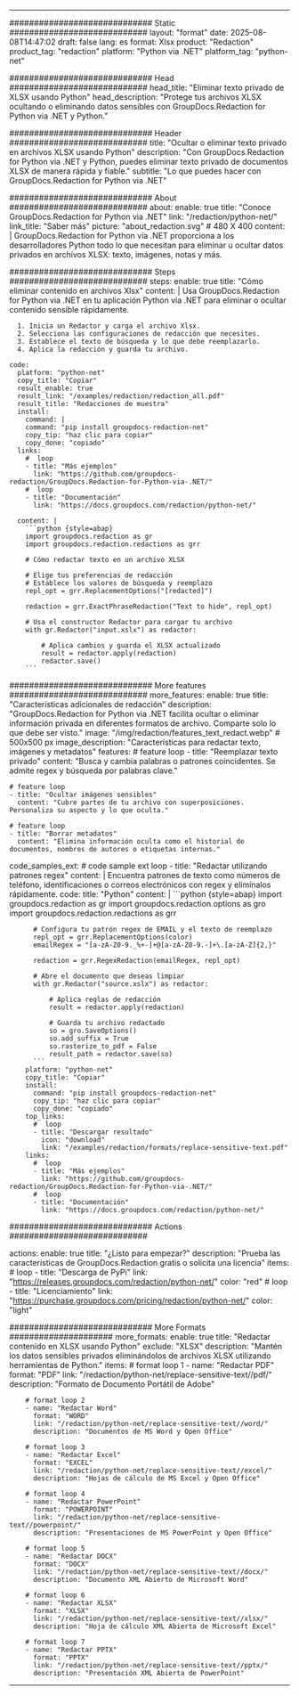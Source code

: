 
---
############################# Static ############################
layout: "format"
date:  2025-08-08T14:47:02
draft: false
lang: es
format: Xlsx
product: "Redaction"
product_tag: "redaction"
platform: "Python via .NET"
platform_tag: "python-net"

############################# Head ############################
head_title: "Eliminar texto privado de XLSX usando Python"
head_description: "Protege tus archivos XLSX ocultando o eliminando datos sensibles con GroupDocs.Redaction for Python via .NET y Python."

############################# Header ############################
title: "Ocultar o eliminar texto privado en archivos XLSX usando Python" 
description: "Con GroupDocs.Redaction for Python via .NET y Python, puedes eliminar texto privado de documentos XLSX de manera rápida y fiable."
subtitle: "Lo que puedes hacer con GroupDocs.Redaction for Python via .NET" 

############################# About ############################
about:
    enable: true
    title: "Conoce GroupDocs.Redaction for Python via .NET"
    link: "/redaction/python-net/"
    link_title: "Saber más"
    picture: "about_redaction.svg" # 480 X 400
    content: |
       GroupDocs.Redaction for Python via .NET proporciona a los desarrolladores Python todo lo que necesitan para eliminar u ocultar datos privados en archivos XLSX: texto, imágenes, notas y más.

############################# Steps ############################
steps:
    enable: true
    title: "Cómo eliminar contenido en archivos Xlsx"
    content: |
      Usa GroupDocs.Redaction for Python via .NET en tu aplicación Python via .NET para eliminar o ocultar contenido sensible rápidamente.
      
      1. Inicia un Redactor y carga el archivo Xlsx.
      2. Selecciona las configuraciones de redacción que necesites.
      3. Establece el texto de búsqueda y lo que debe reemplazarlo.
      4. Aplica la redacción y guarda tu archivo.
   
    code:
      platform: "python-net"
      copy_title: "Copiar"
      result_enable: true
      result_link: "/examples/redaction/redaction_all.pdf"
      result_title: "Redacciones de muestra"
      install:
        command: |
        command: "pip install groupdocs-redaction-net"
        copy_tip: "haz clic para copiar"
        copy_done: "copiado"
      links:
        #  loop
        - title: "Más ejemplos"
          link: "https://github.com/groupdocs-redaction/GroupDocs.Redaction-for-Python-via-.NET/"
        #  loop
        - title: "Documentación"
          link: "https://docs.groupdocs.com/redaction/python-net/"
          
      content: |
        ```python {style=abap}
        import groupdocs.redaction as gr
        import groupdocs.redaction.redactions as grr

        # Cómo redactar texto en un archivo XLSX

        # Elige tus preferencias de redacción
        # Establece los valores de búsqueda y reemplazo
        repl_opt = grr.ReplacementOptions("[redacted]")
                
        redaction = grr.ExactPhraseRedaction("Text to hide", repl_opt)

        # Usa el constructor Redactor para cargar tu archivo
        with gr.Redactor("input.xslx") as redactor:

            # Aplica cambios y guarda el XLSX actualizado
            result = redactor.apply(redaction)
            redactor.save()
        ```            


############################# More features ############################
more_features:
  enable: true
  title: "Características adicionales de redacción"
  description: "GroupDocs.Redaction for Python via .NET facilita ocultar o eliminar información privada en diferentes formatos de archivo. Comparte solo lo que debe ser visto."
  image: "/img/redaction/features_text_redact.webp" # 500x500 px
  image_description: "Características para redactar texto, imágenes y metadatos"
  features:
    # feature loop
    - title: "Reemplazar texto privado"
      content: "Busca y cambia palabras o patrones coincidentes. Se admite regex y búsqueda por palabras clave."

    # feature loop
    - title: "Ocultar imágenes sensibles"
      content: "Cubre partes de tu archivo con superposiciones. Personaliza su aspecto y lo que oculta."

    # feature loop
    - title: "Borrar metadatos"
      content: "Elimina información oculta como el historial de documentos, nombres de autores o etiquetas internas."
      
  code_samples_ext:
    # code sample ext loop
    - title: "Redactar utilizando patrones regex"
      content: |
        Encuentra patrones de texto como números de teléfono, identificaciones o correos electrónicos con regex y elimínalos rápidamente.
      code:
        title: "Python"
        content: |
          ```python {style=abap}
          import groupdocs.redaction as gr
          import groupdocs.redaction.options as gro
          import groupdocs.redaction.redactions as grr

          # Configura tu patrón regex de EMAIL y el texto de reemplazo
          repl_opt = grr.ReplacementOptions(color)
          emailRegex = "[a-zA-Z0-9._%+-]+@[a-zA-Z0-9.-]+\.[a-zA-Z]{2,}"

          redaction = grr.RegexRedaction(emailRegex, repl_opt)

          # Abre el documento que deseas limpiar
          with gr.Redactor("source.xslx") as redactor:

              # Aplica reglas de redacción
              result = redactor.apply(redaction)

              # Guarda tu archivo redactado
              so = gro.SaveOptions()
              so.add_suffix = True
              so.rasterize_to_pdf = False
              result_path = redactor.save(so)
          ```
        platform: "python-net"
        copy_title: "Copiar"
        install:
          command: "pip install groupdocs-redaction-net"
          copy_tip: "haz clic para copiar"
          copy_done: "copiado"
        top_links:
          #  loop
          - title: "Descargar resultado"
            icon: "download"
            link: "/examples/redaction/formats/replace-sensitive-text.pdf"
        links:
          #  loop
          - title: "Más ejemplos"
            link: "https://github.com/groupdocs-redaction/GroupDocs.Redaction-for-Python-via-.NET/"
          #  loop
          - title: "Documentación"
            link: "https://docs.groupdocs.com/redaction/python-net/"


############################# Actions ############################

actions:
  enable: true
  title: "¿Listo para empezar?"
  description: "Prueba las características de GroupDocs.Redaction gratis o solicita una licencia"
  items:
    #  loop
    - title: "Descarga de PyPi"
      link: "https://releases.groupdocs.com/redaction/python-net/"
      color: "red"
        #  loop
    - title: "Licenciamiento"
      link: "https://purchase.groupdocs.com/pricing/redaction/python-net/"
      color: "light"


############################# More Formats #####################
more_formats:
    enable: true
    title: "Redactar contenido en XLSX usando Python"
    exclude: "XLSX"
    description: "Mantén los datos sensibles privados eliminándolos de archivos XLSX utilizando herramientas de Python."
    items: 
        # format loop 1
        - name: "Redactar PDF"
          format: "PDF"
          link: "/redaction/python-net/replace-sensitive-text//pdf/"
          description: "Formato de Documento Portátil de Adobe"

        # format loop 2
        - name: "Redactar Word"
          format: "WORD"
          link: "/redaction/python-net/replace-sensitive-text//word/"
          description: "Documentos de MS Word y Open Office"
          
        # format loop 3
        - name: "Redactar Excel"
          format: "EXCEL"
          link: "/redaction/python-net/replace-sensitive-text//excel/"
          description: "Hojas de cálculo de MS Excel y Open Office"

        # format loop 4
        - name: "Redactar PowerPoint"
          format: "POWERPOINT"
          link: "/redaction/python-net/replace-sensitive-text//powerpoint/"
          description: "Presentaciones de MS PowerPoint y Open Office"

        # format loop 5
        - name: "Redactar DOCX"
          format: "DOCX"
          link: "/redaction/python-net/replace-sensitive-text//docx/"
          description: "Documento XML Abierto de Microsoft Word"
          
        # format loop 6
        - name: "Redactar XLSX"
          format: "XLSX"
          link: "/redaction/python-net/replace-sensitive-text//xlsx/"
          description: "Hoja de cálculo XML Abierta de Microsoft Excel"
          
        # format loop 7
        - name: "Redactar PPTX"
          format: "PPTX"
          link: "/redaction/python-net/replace-sensitive-text//pptx/"
          description: "Presentación XML Abierta de PowerPoint"


---